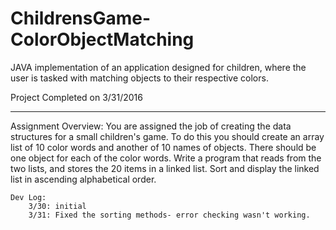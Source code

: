# ChildrensGame-ColorObjectMatching
JAVA implementation of an application designed for children, where the user is tasked with matching objects to their respective colors.

Project Completed on 3/31/2016

------------------------------------------------------------------------
 Assignment Overview:
  	You are assigned the job of creating the data structures for a small children's game. 
  	To do this you should create an array list of 10 color words and another of 10 names of objects. 
  	There should be one object for each of the color words. Write a program that reads from the two lists, 
  	and stores the 20 items in a linked list. Sort and display the linked list in ascending alphabetical order.
  
  	Dev Log:
  		3/30: initial
  		3/31: Fixed the sorting methods- error checking wasn't working.
  
 
